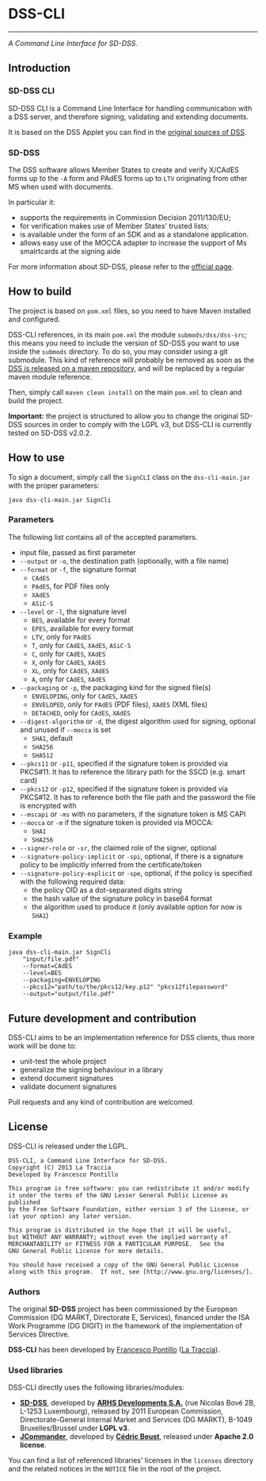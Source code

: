 # DSS-CLI
-------
*A Command Line Interface for SD-DSS.*


## Introduction

### SD-DSS CLI

SD-DSS CLI is a Command Line Interface for handling communication with a DSS server, and therefore signing, validating and extending documents.

It is based on the DSS Applet you can find in the [original sources of DSS](https://joinup.ec.europa.eu/software/sd-dss/release/all).

### SD-DSS

The DSS software allows Member States to create and verify X/CAdES forms up to the `-A` form and PAdES forms up to `LTV` originating from other MS when used with documents.

In particular it:

* supports the requirements in Commission Decision 2011/130/EU;
* for verification makes use of Member States' trusted lists;
* is available under the form of an SDK and as a standalone application.
* allows easy use of the MOCCA adapter to increase the support of Ms smalrtcards at the signing aide

For more information about SD-DSS, please refer to the [official page](https://joinup.ec.europa.eu/software/sd-dss).

## How to build

The project is based on `pom.xml` files, so you need to have Maven installed and configured.

DSS-CLI references, in its main `pom.xml` the module `submods/dss/dss-src`; this means you need to include the version of SD-DSS you want to use inside the `submods` directory. To do so, you may consider using a git submodule. This kind of reference will probably be removed as soon as the [DSS is released on a maven repository](https://joinup.ec.europa.eu/software/sd-dss/topic/how-contribute#comment-15030), and will be replaced by a regular maven module reference.

Then, simply call `maven clean install` on the main `pom.xml` to clean and build the project.

**Important:** the project is structured to allow you to change the original SD-DSS sources in order to comply with the LGPL v3, but DSS-CLI is currently tested on SD-DSS v2.0.2.

## How to use

To sign a document, simply call the `SignCLI` class on the `dss-cli-main.jar` with the proper parameters:

    java dss-cli-main.jar SignCli

### Parameters
The following list contains all of the accepted parameters.

* input file, passed as first parameter
* `--output` or `-o`, the destination path (optionally, with a file name)
* `--format` or `-f`, the signature format
	* `CAdES`
	* `PAdES`, for PDF files only
	* `XAdES`
	* `ASiC-S`
* `--level` or `-l`, the signature level
	* `BES`, available for every format
	* `EPES`, available for every format
	* `LTV`, only for `PAdES`
	* `T`, only for `CAdES`, `XAdES`, `ASiC-S`
	* `C`, only for `CAdES`, `XAdES`
	* `X`, only for `CAdES`, `XAdES`
	* `XL`, only for `CAdES`, `XAdES`
	* `A`, only for `CAdES`, `XAdES`
* `--packaging` or `-p`, the packaging kind for the signed file(s)
	* `ENVELOPING`, only for `CAdES`, `XAdES`
	* `ENVELOPED`, only for `PAdES` (PDF files), `XAdES` (XML files)
	* `DETACHED`, only for `CAdES`, `XAdES`
* `--digest-algorithm` or `-d`, the digest algorithm used for signing, optional and unused if `--mocca` is set
	* `SHA1`, default
	* `SHA256`
	* `SHA512`
* `--pkcs11` or `-p11`, specified if the signature token is provided via PKCS#11. It has to reference the library path for the SSCD (e.g. smart card)
* `--pkcs12` or `-p12`, specified if the signature token is provided via PKCS#12. It has to reference both the file path and the password the file is encrypted with
* `--mscapi` or `-ms` with no parameters, if the signature token is MS CAPI
* `--mocca` or `-m` if the signature token is provided via MOCCA:
	* `SHA1`
	* `SHA256`
* `--signer-role` or `-sr`, the claimed role of the signer, optional
* `--signature-policy-implicit` or `-spi`, optional, if there is a signature policy to be implicitly inferred from the certificate/token
* `--signature-policy-explicit` or `-spe`, optional, if the policy is specified with the following required data:
	* the policy OID as a dot-separated digits string
	* the hash value of the signature policy in base64 format
	* the algorithm used to produce it (only available option for now is `SHA1`)

### Example

    java dss-cli-main.jar SignCli
		"input/file.pdf"
		--format=CAdES
		--level=BES
		--packaging=ENVELOPING
		--pkcs12="path/to/the/pkcs12/key.p12" "pkcs12filepassword"
		--output="output/file.pdf"

## Future development and contribution

DSS-CLI aims to be an implementation reference for DSS clients, thus more work will be done to:

* unit-test the whole project
* generalize the signing behaviour in a library
* extend document signatures
* validate document signatures

Pull requests and any kind of contribution are welcomed.

## License

DSS-CLI is released under the LGPL.

    DSS-CLI, a Command Line Interface for SD-DSS.
    Copyright (C) 2013 La Traccia
    Developed by Francesco Pontillo

    This program is free software: you can redistribute it and/or modify
    it under the terms of the GNU Lesser General Public License as published
    by the Free Software Foundation, either version 3 of the License, or
    (at your option) any later version.

    This program is distributed in the hope that it will be useful,
    but WITHOUT ANY WARRANTY; without even the implied warranty of
    MERCHANTABILITY or FITNESS FOR A PARTICULAR PURPOSE.  See the
    GNU General Public License for more details.

    You should have received a copy of the GNU General Public License
    along with this program.  If not, see [http://www.gnu.org/licenses/].

### Authors

The original **SD-DSS** project has been commissioned by the European Commission (DG MARKT, Directorate E, Services), financed under the ISA Work Programme (DG DIGIT) in the framework of the implementation of Services Directive.

**DSS-CLI** has been developed by [Francesco Pontillo](mailto:francescopontillo@gmail.com) ([La Traccia](http://www.latraccia.it/en/)).

### Used libraries

DSS-CLI directly uses the following libraries/modules:

* [**SD-DSS**](https://joinup.ec.europa.eu/software/sd-dss), developed by [**ARHS Developments S.A.**](http://www.arhs-developments.com) (rue Nicolas Bové 2B, L-1253 Luxembourg), released by 2011 European Commission, Directorate-General Internal Market and Services (DG MARKT), B-1049 Bruxelles/Brussel under **LGPL v3**.
* [**JCommander**](http://jcommander.org/), developed by [**Cédric Beust**](mailto:cedric@beust.com), released under **Apache 2.0 license**.

You can find a list of referenced libraries' licenses in the `licenses` directory and the related notices in the `NOTICE` file in the root of the project.